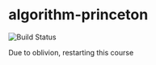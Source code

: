 # algorithm-princeton

![Build Status](https://travis-ci.org/jackalsin/algorithm-princeton.svg?branch=master)

Due to oblivion, restarting this course
